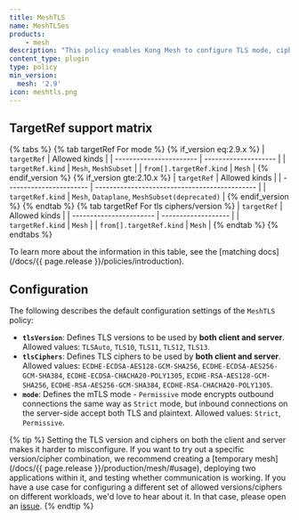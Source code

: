 ```yaml
---
title: MeshTLS
name: MeshTLSes
products:
    - mesh
description: "This policy enables Kong Mesh to configure TLS mode, ciphers and version. Backends and default mode values are taken from the Mesh object."
content_type: plugin
type: policy
min_version:
  mesh: '2.9'
icon: meshtls.png
---
```


## TargetRef support matrix

{% tabs %}
{% tab targetRef For mode %}
{% if_version eq:2.9.x %}
| `targetRef`             | Allowed kinds        |
| ----------------------- | -------------------- |
| `targetRef.kind`        | `Mesh`, `MeshSubset` |
| `from[].targetRef.kind` | `Mesh`               |
{% endif_version %}
{% if_version gte:2.10.x %}
| `targetRef`             | Allowed kinds                                 |
| ----------------------- | --------------------------------------------- |
| `targetRef.kind`        | `Mesh`, `Dataplane`, `MeshSubset(deprecated)` |
{% endif_version %}
{% endtab %}
{% tab targetRef For tls ciphers/version %}
| `targetRef`             | Allowed kinds       |
| ----------------------- | ------------------- |
| `targetRef.kind`        | `Mesh`              |
| `from[].targetRef.kind` | `Mesh`              |
{% endtab %}
{% endtabs %}

To learn more about the information in this table, see the [matching docs](/docs/{{ page.release }}/policies/introduction).

## Configuration

The following describes the default configuration settings of the `MeshTLS` policy:

- **`tlsVersion`**: Defines TLS versions to be used by **both client and server**. Allowed values: `TLSAuto`, `TLS10`, `TLS11`, `TLS12`, `TLS13`.
- **`tlsCiphers`**: Defines TLS ciphers to be used by **both client and server**. Allowed values: `ECDHE-ECDSA-AES128-GCM-SHA256`, `ECDHE-ECDSA-AES256-GCM-SHA384`, `ECDHE-ECDSA-CHACHA20-POLY1305`, `ECDHE-RSA-AES128-GCM-SHA256`, `ECDHE-RSA-AES256-GCM-SHA384`, `ECDHE-RSA-CHACHA20-POLY1305`.
- **`mode`**: Defines the mTLS mode - `Permissive` mode encrypts outbound connections the same way as `Strict` mode, but inbound connections on the server-side accept both TLS and plaintext. Allowed values: `Strict`, `Permissive`.

{% tip %}
Setting the TLS version and ciphers on both the client and server makes it harder to misconfigure.
If you want to try out a specific version/cipher combination, we recommend creating a [temporary mesh](/docs/{{ page.release }}/production/mesh/#usage), deploying two applications within it, and testing whether communication is working.
If you have a use case for configuring a different set of allowed versions/ciphers on different workloads, we'd love to hear about it.
In that case, please open an [issue](https://github.com/kumahq/kuma/issues).
{% endtip %}
